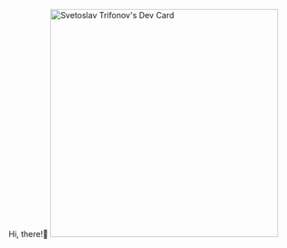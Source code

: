 Hi, there!👋
<a href="https://app.daily.dev/SvetoslavT"><img src="https://api.daily.dev/devcards/b5e5def84079435cbd54a6547a4120d9.png?r=nmp" width="400" alt="Svetoslav Trifonov's Dev Card"/></a>

